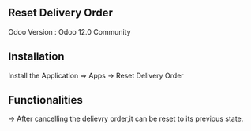 Reset Delivery Order
----------------------

Odoo Version : Odoo 12.0 Community


Installation 
-------------

Install the Application => Apps -> Reset Delivery Order


Functionalities
---------------

-> After cancelling the delievry order,it can be reset to its previous state.
